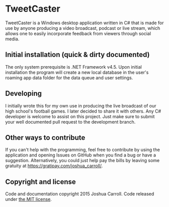 TweetCaster
===========
TweetCaster is a Windows desktop application written in C# that is made for use by anyone producing a video broadcast, podcast or live stream, which allows one to easily incorporate feedback from viewers through social media.

## Initial installation (quick & dirty documented)

The only system prerequisite is .NET Framework v4.5.  Upon initial installation the program will create a new local database in the user's roaming app data folder for the data queue and user settings.

## Developing

I initially wrote this for my own use in producing the live broadcast of our high school's football games.  I later decided to share it with others.  Any C# developer is welcome to assist on this project.  Just make sure to submit your well documented pull request to the development branch.

## Other ways to contribute

If you can't help with the programming, feel free to contribute by using the application and opening Issues on GitHub when you find a bug or have a suggestion.  Alternatively, you could just help pay the bills by leaving some gratuity at https://gratipay.com/joshua_carroll/.

## Copyright and license

Code and documentation copyright 2015 Joshua Carroll.  Code released under [the MIT license](https://github.com/twbs/bootstrap/blob/master/LICENSE). 
